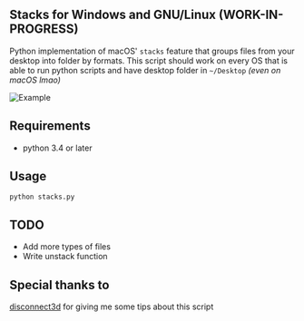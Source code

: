 ## Stacks for Windows and GNU/Linux **(WORK-IN-PROGRESS)**

Python implementation of macOS' ```stacks``` feature that groups files
from your desktop into folder by formats. This script should work
on every OS that is able to run python scripts and have desktop folder
in ```~/Desktop``` *(even on macOS lmao)*

![Example](/media/example.gif)

## Requirements
* python 3.4 or later

## Usage
```python stacks.py```

## TODO
* Add more types of files
* Write unstack function

## Special thanks to
[disconnect3d](https://github.com/disconnect3d) for giving me some tips about this script